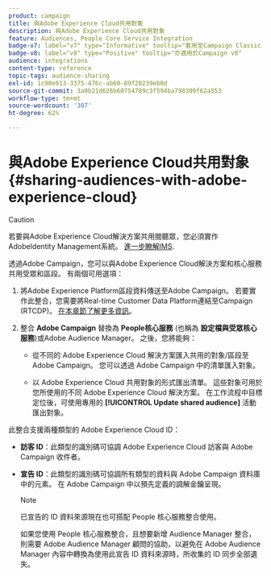 ```yaml
---
product: campaign
title: 與Adobe Experience Cloud共用對象
description: 與Adobe Experience Cloud共用對象
feature: Audiences, People Core Service Integration
badge-v7: label="v7" type="Informative" tooltip="套用至Campaign Classic v7"
badge-v8: label="v8" type="Positive" tooltip="亦適用於Campaign v8"
audience: integrations
content-type: reference
topic-tags: audience-sharing
exl-id: 1c90e913-3375-476c-ab60-89f20239eb0d
source-git-commit: 3a9b21d626b60754789c3f594ba798309f62a553
workflow-type: tm+mt
source-wordcount: '307'
ht-degree: 62%

---
```


# 與Adobe Experience Cloud共用對象{#sharing-audiences-with-adobe-experience-cloud}



>[!CAUTION]
>
>若要與Adobe Experience Cloud解決方案共用閱聽眾，您必須實作AdobeIdentity Management系統。 [進一步瞭解IMS](../../integrations/using/about-adobe-id.md).

透過Adobe Campaign，您可以與Adobe Experience Cloud解決方案和核心服務共用受眾和區段。 有兩個可用選項：

1. 將Adobe Experience Platform區段資料傳送至Adobe Campaign。 若要實作此整合，您需要將Real-time Customer Data Platform連結至Campaign (RTCDP)。 [在本章節了解更多資訊](https://experienceleague.adobe.com/docs/experience-platform/destinations/catalog/email-marketing/adobe-campaign.html)。

1. 整合 **Adobe Campaign** 替換為 **People核心服務** (也稱為 **設定檔與受眾核心服務**)或Adobe Audience Manager。 之後，您將能夠：

   * 從不同的 Adobe Experience Cloud 解決方案匯入共用的對象/區段至 Adobe Campaign。 您可以透過 Adobe Campaign 中的清單匯入對象。

   * 以 Adobe Experience Cloud 共用對象的形式匯出清單。 這些對象可用於您所使用的不同 Adobe Experience Cloud 解決方案。 在工作流程中目標定位後，可使用專用的 **[!UICONTROL Update shared audience]** 活動匯出對象。

此整合支援兩種類型的 Adobe Experience Cloud ID：

* **訪客 ID**：此類型的識別碼可協調 Adobe Experience Cloud 訪客與 Adobe Campaign 收件者。
* **宣告 ID**：此類型的識別碼可協調所有類型的資料與 Adobe Campaign 資料庫中的元素。 在 Adobe Campaign 中以預先定義的調解金鑰呈現。

  >[!NOTE]
  >
  > 已宣告的 ID 資料來源現在也可搭配 People 核心服務整合使用。
  >
  >如果您使用 People 核心服務整合，且想要新增 Audience Manager 整合，則需要 Adobe Audience Manager 顧問的協助，以避免在 Adobe Audience Manager 內容中轉換為使用此宣告 ID 資料來源時，所收集的 ID 同步全部遺失。
